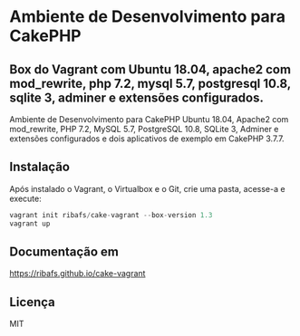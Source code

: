 # Ambiente de Desenvolvimento para CakePHP
## Box do Vagrant com Ubuntu 18.04, apache2 com mod_rewrite, php 7.2, mysql 5.7, postgresql 10.8, sqlite 3, adminer e extensões configurados.

Ambiente de Desenvolvimento para CakePHP Ubuntu 18.04, Apache2 com mod_rewrite, PHP 7.2, MySQL 5.7, PostgreSQL 10.8, SQLite 3, Adminer e extensões configurados e dois aplicativos de exemplo em CakePHP 3.7.7.

## Instalação

Após instalado o Vagrant, o Virtualbox e o Git, crie uma pasta, acesse-a e execute:
```php
vagrant init ribafs/cake-vagrant --box-version 1.3
vagrant up
```

## Documentação em

https://ribafs.github.io/cake-vagrant

## Licença

MIT
